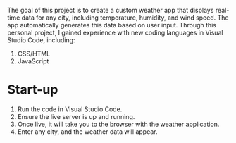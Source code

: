 The goal of this project is to create a custom weather app that displays real-time data for any city, including temperature, humidity, and wind speed. The app automatically generates this data based on user input. Through this personal project, I gained experience with new coding languages in Visual Studio Code, including: 
1. CSS/HTML
2. JavaScript


# Start-up 

1. Run the code in Visual Studio Code.
2. Ensure the live server is up and running.
3. Once live, it will take you to the browser with the weather application.
4. Enter any city, and the weather data will appear. 
